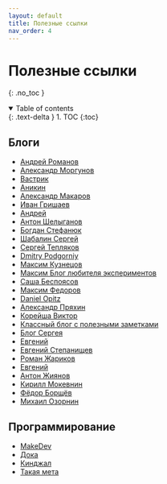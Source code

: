 ```yaml
---
layout: default
title: Полезные ссылки
nav_order: 4
---
```


# Полезные ссылки
{: .no_toc }

<details open markdown="block">
  <summary>
    Table of contents
  </summary>
  {: .text-delta }
1. TOC
{:toc}
</details>

## Блоги

- [Андрей Романов](https://andrew-r.ru/notes/)
- [Александр Моргунов](https://amorgunov.com/)
- [Вастрик](https://vas3k.ru/blog/)
- [Аникин](https://anikin.pw/)
- [Александр Макаров](https://rmcreative.ru/)
- [Иван Гришаев](https://grishaev.me/)
- [Андрей](https://andew.ru/)
- [Антон Шелыганов](https://antonshell.me/)
- [Богдан Стефанюк](https://stefaniuk.website/)
- [Шабалин Сергей](https://shabalinsergey.ru/)
- [Сергей Тепляков](https://sergeyteplyakov.blogspot.com/)
- [Dmitry Podgorniy](https://blog.dmitrypodgorniy.com/tags/po-russki/)
- [Максим Кузнецов](https://maxkuznetsov.ru/)
- [Максим Блог любителя экспериментов](https://www.k-max.name/)
- [Саша Беспоясов](https://bespoyasov.ru/blog/)
- [Максим Федоров](https://maksfedorov.ru/blog/)
- [Daniel Opitz](https://odan.github.io/)
- [Александр Пряхин](https://devenergy.ru/)
- [Корейша Виктор](https://koreysha.ru/)
- [Классный блог с полезными заметками](http://yugeon-dev.blogspot.com/)
- [Блог Сергея](https://serhii73.github.io/)
- [Евгений](http://volter9.github.io/)
- [Евгений Степанищев](https://bolknote.ru/)
- [Роман Жариков](https://zharrikov.ru/)
- [Евгений](https://vporoshok.me/)
- [Антон Жиянов](https://antonz.ru/)
- [Кирилл Мокевнин](http://mokevnin.github.io/)
- [Фёдор Борщёв](https://borshev.com)
- [Михаил Озорнин](http://mikeozornin.ru/)

## Программирование

- [MakeDev](https://makedev.org/)
- [Дока](https://y-doka.site/)
- [Кинджал](https://kinzhal.media/)
- [Такая мета](https://someta.site/)